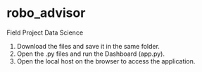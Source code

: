 # robo_advisor
Field Project Data Science

1. Download the files and save it in the same folder.
2. Open the .py files and run the Dashboard (app.py).
3. Open the local host on the browser to access the application.
